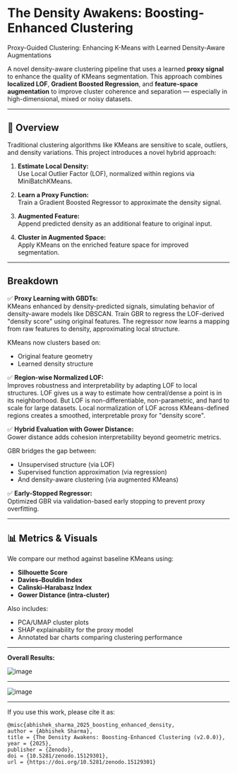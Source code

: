 # The Density Awakens: Boosting-Enhanced Clustering

Proxy-Guided Clustering: Enhancing K-Means with Learned Density-Aware Augmentations

A novel density-aware clustering pipeline that uses a learned **proxy signal** to enhance the quality of KMeans segmentation. This approach combines **localized LOF**, **Gradient Boosted Regression**, and **feature-space augmentation** to improve cluster coherence and separation — especially in high-dimensional, mixed or noisy datasets.

---

## 🚀 Overview

Traditional clustering algorithms like KMeans are sensitive to scale, outliers, and density variations. This project introduces a novel hybrid approach:

1. **Estimate Local Density:**  
   Use Local Outlier Factor (LOF), normalized within regions via MiniBatchKMeans.

2. **Learn a Proxy Function:**  
   Train a Gradient Boosted Regressor to approximate the density signal.

3. **Augmented Feature:**  
   Append predicted density as an additional feature to original input.

4. **Cluster in Augmented Space:**  
   Apply KMeans on the enriched feature space for improved segmentation.

---

## Breakdown

✅ **Proxy Learning with GBDTs:**  
KMeans enhanced by density-predicted signals, simulating behavior of density-aware models like DBSCAN.
Train GBR to regress the LOF-derived "density score" using original features.
The regressor now learns a mapping from raw features to density, approximating local structure.

KMeans now clusters based on:
- Original feature geometry
- Learned density structure

✅ **Region-wise Normalized LOF:**  
Improves robustness and interpretability by adapting LOF to local structures.
LOF gives us a way to estimate how central/dense a point is in its neighborhood.
But LOF is non-differentiable, non-parametric, and hard to scale for large datasets.
Local normalization of LOF across KMeans-defined regions creates a smoothed, interpretable proxy for "density score".

✅ **Hybrid Evaluation with Gower Distance:**  
Gower distance adds cohesion interpretability beyond geometric metrics.

GBR bridges the gap between:
- Unsupervised structure (via LOF)
- Supervised function approximation (via regression)
- And density-aware clustering (via augmented KMeans)

✅ **Early-Stopped Regressor:**  
Optimized GBR via validation-based early stopping to prevent proxy overfitting.

---

## 📊 Metrics & Visuals

We compare our method against baseline KMeans using:

- **Silhouette Score**
- **Davies–Bouldin Index**
- **Calinski–Harabasz Index**
- **Gower Distance (intra-cluster)**

Also includes:
- PCA/UMAP cluster plots  
- SHAP explainability for the proxy model  
- Annotated bar charts comparing clustering performance  

---

**Overall Results:**

![image](https://github.com/user-attachments/assets/80dee290-5697-427c-be08-c67d5518afba)

---
   
![image](https://github.com/user-attachments/assets/68684de5-8e47-433d-8869-fcf7bb20f275)

---
If you use this work, please cite it as: 

```
@misc{abhishek_sharma_2025_boosting_enhanced_density,
author = {Abhishek Sharma},
title = {The Density Awakens: Boosting-Enhanced Clustering (v2.0.0)},
year = {2025},
publisher = {Zenodo},
doi = {10.5281/zenodo.15129301},
url = {https://doi.org/10.5281/zenodo.15129301}
```


